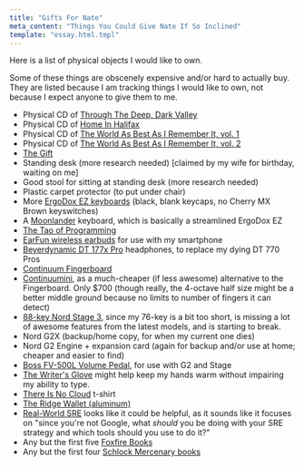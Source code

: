 ```yaml
---
title: "Gifts For Nate"
meta_content: "Things You Could Give Nate If So Inclined"
template: "essay.html.tmpl"
---
```


Here is a list of physical objects I would like to own.

Some of these things are obscenely expensive and/or hard to actually buy. They
are listed because I am tracking things I would like to own, not because I
expect anyone to give them to me.

* Physical CD of [Through The Deep, Dark Valley](https://music.theohhellos.com/album/through-the-deep-dark-valley)
* Physical CD of [Home In Halifax](https://www.amazon.com/Home-Halifax-STAN-ROGERS/dp/B000003BU3)
* Physical CD of [The World As Best As I Remember It, vol. 1](https://www.amazon.com/World-As-Best-Remember/dp/B0000004RU)
* Physical CD of [The World As Best As I Remember It, vol. 2](https://www.amazon.com/World-As-Best-Remember-Vol/dp/B00138D4UG)
* [The Gift](https://www.amazon.com/Gift-Creativity-Artist-Modern-World/dp/0307279502)
* Standing desk (more research needed) [claimed by my wife for birthday, waiting on me]
* Good stool for sitting at standing desk (more research needed)
* Plastic carpet protector (to put under chair)
* More [ErgoDox EZ
  keyboards](https://ergodox-ez.com/collections/frontpage/products/ergodox-ez-original-standalone?variant=40172496643)
  (black, blank keycaps, no Cherry MX Brown keyswitches)
* A [Moonlander](https://zsa.io/moonlander/buy) keyboard, which is basically a
  streamlined ErgoDox EZ
* [The Tao of Programming](http://www.amazon.com/The-Tao-Programming-Geoffrey-James/dp/0931137071)
* [EarFun wireless earbuds](https://www.amazon.com/dp/B08B4QSSPS) for use with
  my smartphone
* [Beyerdynamic DT 177x
  Pro](https://drop.com/buy/massdrop-x-beyerdynamic-dt177x-go-headphones)
  headphones, to replace my dying DT 770 Pros
* [Continuum Fingerboard](https://www.hakenaudio.com/continuum-fingerboard/)
* [Continuumini](https://www.hakenaudio.com/continuumini/), as a much-cheaper
  (if less awesome) alternative to the Fingerboard. Only $700 (though really,
  the 4-octave half size might be a better middle ground because no limits to
  number of fingers it can detect)
* [88-key Nord Stage 3](https://www.nordkeyboards.com/products/nord-stage-3),
  since my 76-key is a bit too short, is missing a lot of awesome features from
  the latest models, and is starting to break.
* Nord G2X (backup/home copy, for when my current one dies)
* Nord G2 Engine + expansion card (again for backup and/or use at home; cheaper
  and easier to find)
* [Boss FV-500L Volume Pedal](https://www.sweetwater.com/store/detail/FV500L),
  for use with G2 and Stage
* [The Writer's Glove](https://thewritersglove.com/) might help keep my hands
  warm without impairing my ability to type.
* [There Is No Cloud](https://shop.spreadshirt.co.uk/chriswatterston/there+is+no+cloud+t-shirt+heather+blue-A108460005)
  t-shirt
* [The Ridge Wallet (aluminum)](https://gallantry.com/products/the-ridge-aluminum-wallet-money-clip-navy)
* [Real-World
  SRE](https://www.amazon.com/Real-World-SRE-Survival-Responding-Maximizing-ebook/dp/B07BJKZQ7Y/)
  looks like it could be helpful, as it sounds like it focuses on "since you're
  not Google, what *should* you be doing with your SRE strategy and which tools
  should you use to do it?"
* Any but the first five [Foxfire
  Books](https://www.amazon.com/gp/bookseries/B00CJDHL4Y/ref=dp_st_0385073534)
* Any but the first four [Schlock Mercenary books](https://shop.schlockmercenary.com/collections/schlock-mercenary-books)
